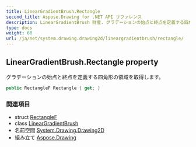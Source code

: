 ```yaml
---
title: LinearGradientBrush.Rectangle
second_title: Aspose.Drawing for .NET API リファレンス
description: LinearGradientBrush 財産. グラデーションの始点と終点を定義する四角形の領域を取得します
type: docs
weight: 60
url: /ja/net/system.drawing.drawing2d/lineargradientbrush/rectangle/
---
```

## LinearGradientBrush.Rectangle property

グラデーションの始点と終点を定義する四角形の領域を取得します。

```csharp
public RectangleF Rectangle { get; }
```

### 関連項目

* struct [RectangleF](../../../system.drawing/rectanglef/)
* class [LinearGradientBrush](../)
* 名前空間 [System.Drawing.Drawing2D](../../lineargradientbrush/)
* 組み立て [Aspose.Drawing](../../../)


